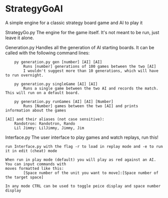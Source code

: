 # StrategyGoAI
A simple engine for a classic strategy board game and AI to play it

StrategyGo.py
    The engine for the game itself. It's not meant to be run, just leave it alone.

Generation.py
    Handles all the generation of AI starting boards. It can be called with the following command lines:

        py generation.py gen [number] [AI] [AI] 
            Runs [number] generations of 100 games between the two [AI]
            I wouldn't suggest more than 10 generations, which will have to run overnight.
        
        py generation.py singleGame [AI] [AI]
            Runs a single game between the two AI and records the match. This will run on a default board.
        
        py generation.py runGames [AI] [AI] [Number]
            Runs [Number] games between the two [AI] and prints information about the games
        
    [AI] and their aliases (not case sensitive):
        Randotron: Randotron, Rando
        Lil Jimmy: LilJimmy, Jimmy, Jim
        
Interface.py
    The user interface to play games and watch replays, run this!

    run Interface.py with the flag -r to load in replay mode and -e to run it in edit (cheat) mode

    When run in play mode (default) you will play as red against an AI. You can input commands with
    moves formatted like this:
            [Space number of the unit you want to move]:[Space number of the target space]
    
    In any mode CTRL can be used to toggle peice display and space number display
    
